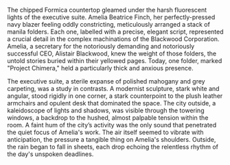 The chipped Formica countertop gleamed under the harsh fluorescent lights of the executive suite.  Amelia Beatrice Finch, her perfectly-pressed navy blazer feeling oddly constricting, meticulously arranged a stack of manila folders.  Each one, labelled with a precise, elegant script, represented a crucial detail in the complex machinations of the Blackwood Corporation.  Amelia, a secretary for the notoriously demanding and notoriously successful CEO, Alistair Blackwood, knew the weight of those folders, the untold stories buried within their yellowed pages.  Today, one folder, marked "Project Chimera," held a particularly thick and anxious presence.

The executive suite, a sterile expanse of polished mahogany and grey carpeting, was a study in contrasts.  A modernist sculpture, stark white and angular, stood rigidly in one corner, a stark counterpoint to the plush leather armchairs and opulent desk that dominated the space.  The city outside, a kaleidoscope of lights and shadows, was visible through the towering windows, a backdrop to the hushed, almost palpable tension within the room.  A faint hum of the city’s activity was the only sound that penetrated the quiet focus of Amelia's work. The air itself seemed to vibrate with anticipation, the pressure a tangible thing on Amelia's shoulders.  Outside, the rain began to fall in sheets, each drop echoing the relentless rhythm of the day's unspoken deadlines.

